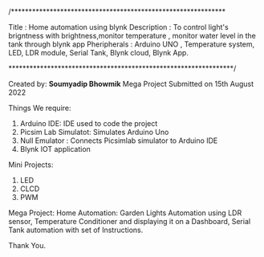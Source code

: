 /*************************************************************

Title         :   Home automation using blynk
Description   :   To control light's brigntness with brightness,monitor temperature , monitor water level in the tank through blynk app
Pheripherals  :   Arduino UNO , Temperature system, LED, LDR module, Serial Tank, Blynk cloud, Blynk App.

****************************************************************/
 
Created by: **Soumyadip Bhowmik**
Mega Project Submitted on 15th August 2022

Things We require: 
1. Arduino IDE: IDE used to code the project
2. Picsim Lab Simulatot: Simulates Arduino Uno
3. Null Emulator : Connects Picsimlab simulator to Arduino IDE
4. Blynk IOT application

Mini Projects: 
1. LED
2. CLCD
3. PWM

Mega Project: Home Automation: Garden Lights Automation using LDR sensor, Temperature Conditioner and displaying it on a Dashboard, Serial Tank automation with set of Instructions.

Thank You.
